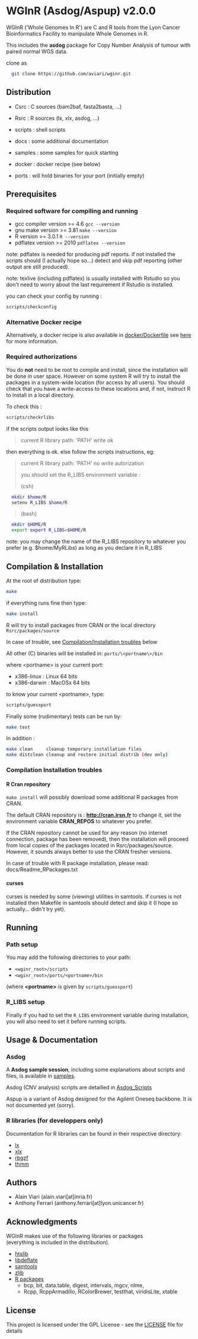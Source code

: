 # WGInR (Asdog/Aspup) v2.0.0

WGInR ('Whole Genomes In R') are C and R tools 
from the Lyon Cancer Bioinformatics Facility
to manipulate Whole Genomes in R.

This includes the **asdog** package for Copy Number Analysis
of tumour with paired normal WGS data.

clone as

```sh
  git clone https://github.com/aviari/wginr.git
```

## Distribution

- Csrc    : C sources (bam2baf, fasta2basta, ...)
- Rsrc    : R sources (lx, xlx, asdog, ...)

- scripts : shell scripts
- docs    : some additional documentation
- samples : some samples for quick starting
- docker  : docker recipe (see below)
- ports   : will hold binaries for your port (initially empty)

## Prerequisites

### Required software for compiling  and running

 - gcc compiler     version >= 4.6          ```gcc --version```
 - gnu make         version >= 3.81         ```make --version```
 - R                version >= 3.0.1        ```R --version```
 - pdflatex         version >= 2010         ```pdflatex --version```

note: pdflatex is needed for producing pdf reports. if not installed the
scripts should (I actually hope so...) detect and skip pdf reporting
(other output are still produced).

note: texlive (including pdflatex) is usually installed with Rstudio
so you don't need to worry about the last requirement if Rstudio is installed.

you can check your config by running :

```sh
scripts/checkconfig
```

### Alternative Docker recipe

Alternatively, a docker recipe is also available in [docker/Dockerfile](docker/Dockerfile)
see [here](docker/README.md) for more information.

### Required authorizations

You do **not** need to be root to compile and install,
since the installation will be done in user space. 
However on some system R will try to install the packages
in a system-wide location (for access by all users).
You should check that you have a write-access to these
locations and, if not, instruct R to install in a local directory.

To check this :

```sh
scripts/checkrlibs
```

if the scripts output looks like this 

> current R library path: 'PATH' write ok

then everything is ok. else follow the scripts instructions,
eg:

> current R library path: 'PATH' no write autorization
>
> you should set the R_LIBS environment variable :
>
>(csh)
```sh
  mkdir $home/R
  setenv R_LIBS $home/R
```
>(bash)
```sh
  mkdir $HOME/R
  export export R_LIBS=$HOME/R
```
note: you may change the name of the R_LIBS repository to whatever you prefer
       (e.g. $home/MyRLibs) as long as you declare it in R_LIBS

## Compilation & Installation

At the root of distribution type:

```sh
make
```

if everything runs fine then type:

```sh
make install
```

R will try to install packages from CRAN or the local directory
```Rsrc/packages/source```

In case of trouble, see [Compilation/Installation troubles](#Compilation-Installation-troubles) below

All other (C) binaries will be installed in: ```ports/\<portname\>/bin```

where \<portname\> is your current port:

- x386-linux  :   Linux 64 bits
- x386-darwin :   MacOSx 64 bits 

to know your current \<portname\>, type:

```sh
scripts/guessport
```

Finally some (rudimentary) tests can be run by:

```sh
make test
```

In addition :

```sh
make clean     cleanup temporary installation files
make distclean cleanup and restore initial distrib (dev only)
```

### Compilation Installation troubles

#### R Cran repository

```make install``` will possibly download some additional R packages
from CRAN.

The default CRAN repository is : **http://cran.irsn.fr**
to change it, set the environment variable **CRAN_REPOS**
to whatever you prefer.

If the CRAN repository cannot be used for any reason
(no internet connection, package has been removed), then 
the installation will proceed from local copies of the packages
located in Rsrc/packages/source. However, it sounds always better
to use the CRAN fresher versions.

In case of trouble with R package installation,
please read: docs/Readme_RPackages.txt

#### curses

curses is needed by some (viewing) utilities in samtools.
if curses is not installed then Makefile in samtools should detect
and skip it (I hope so actually... didn't try yet).

## Running

### Path setup

You may add the following directories to your path:

- ```<wginr_root>/scripts```
- ```<wginr_root>/ports/<portname>/bin```

(where **\<portname\>** is given by ```scripts/guessport```)


### R_LIBS setup

Finally if you had to set the ```R_LIBS``` environment variable
during installation, you will also need to set it before running
scripts.

## Usage & Documentation

### Asdog
A **Asdog sample session**, including some explanations about scripts and files, is
available in [samples](samples/README.md).

Asdog (CNV analysis) scripts are detailled in [Asdog_Scripts](docs/Asdog_Scripts.md) 

Aspup is a variant of Asdog designed for the Agilent Oneseq backbone.
It is not documented yet (sorry).

### R libraries (for developpers only)

Documentation for R libraries can be found in their respective directory:

- [lx](Rsrc/lx/inst/doc/lx.pdf)
- [xlx](Rsrc/xlx/inst/doc/xlx.pdf)
- [rbgzf](Rsrc/rbgzf/inst/doc/rbgzf.pdf)
- [thmm](Rsrc/thmm/inst/doc/thmm.pdf)


## Authors

* Alain Viari (alain.viari[at]inria.fr)
* Anthony Ferrari (anthony.ferrari[at]lyon.unicancer.fr)

## Acknowledgments

WGInR makes use of the following libraries or packages  
(everything is included in the distribution).

* [htslib](https://github.com/samtools/htslib)
* [libdeflate](https://github.com/ebiggers/libdeflate)
* [samtools](http://samtools.sourceforge.net)
* [zlib](https://www.zlib.net)
* [R packages](https://cran.r-project.org)
  * bcp, bit, data.table, digest, intervals, mgcv, nlme, 
  * Rcpp, RcppArmadillo, RColorBrewer, testthat, viridisLite, xtable

## License

This project is licensed under the GPL License - see the [LICENSE](LICENSE)
file for details




